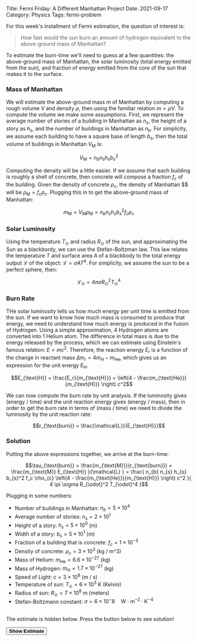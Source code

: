 Title: Fermi Friday: A Different Manhattan Project
Date: 2021-09-17
Category: Physics
Tags: fermi-problem

For this week's installment of Fermi estimation, the question of interest is:

> How fast would the sun burn an amount of hydrogen equivalent to the above-ground mass of Manhattan?

To estimate the burn-time we'll need to guess at a few quantities: the above-ground mass of Manhattan, the solar
luminosity (total energy emitted from the sun), and fraction of energy emitted from the core of the sun that makes it 
to the surface.

### Mass of Manhattan

We will estimate the above-ground mass $m$ of Manhattan by computing a rough volume $V$ and density $\rho$, then using the 
familiar relation $m=\rho V$. To compute the volume we make some assumptions. First, we represent the average number of 
stories of a building in Manhattan as $n_{s}$, the height of a story as $h_{s}$, and the number of buildings in Manhattan
as $n_{b}$. For simplicity, we assume each building to have a square base of length $b_{s}$, then the total volume of 
buildings in Manhattan $V_{\text{M}}$ is:

$$V_{\text{M}} = n_{b} n_{s} h_{s} b_{s}^2$$

Computing the density will be a little easier. If we assume that each building is roughly a shell of concrete, then concrete
will compose a fraction $f_{c}$ of the building. Given the density of concrete $\rho_{c}$, the density of Manhattan $$ 
will be $\rho_{\text{M}} = f_c \rho_{c}$. Plugging this in to get the above-ground mass of Manhattan:

$$m_{\text{M}} = V_{\text{M}} \rho_{\text{M}} = n_{b} n_{s} h_{s} b_{s}^2 f_c \rho_{c}$$


### Solar Luminosity

Using the temperature $T_{\odot}$ and radius $R_{\odot}$ of the sun, and approximating the Sun as a blackbordy, we can 
use the Stefan-Boltzman law. This law relates the temperature $T$ and surface area $A$ of a blackbody to the total 
energy output $\mathcal{L}$ of the object: $\mathcal{L} = \sigma A T^4$. For simplicity, we assume the sun to be a perfect
sphere, then:

$$\mathcal{L}_{\odot} = 4 \pi \sigma R_{\odot}^2 T_{\odot}^4$$


### Burn Rate

THe solar luminosity tells us how much energy per unit time is emitted from the sun. If we want to know how much
mass is consumed to produce that energy, we need to understand how much energy is produced in the fusion of Hydrogen.
Using a simple approximation, 4 Hydrogen atoms are converted into 1 Helium atom. The difference in total mass is due
to the energy released by the process, which we can estimate using Einstein's famous relation: $E=mc^2$. Therefore, 
the reaction energy $E_{r}$ is a function of the change in reactant mass $\Delta m_r = 4 m_{\text{H}} - m_{\text{He}}$, 
which gives us an expression for the unit energy $E_{\text{H}}$.  

$$E_{\text{H}} = \frac{E_r}{m_{\text{H}}} = \left(4 - \frac{m_{\text{He}}}{m_{\text{H}}} \right) c^2$$

We can now compute the burn rate by unit analysis. If the luminosity gives (energy / time) and the 
unit reaction energy gives (energy / mass), then in order to get the burn rate in terms of (mass / time) we need
to divide the luminosity by the unit reaction rate:

$$r_{\text{burn}} = \frac{\mathcal{L}}{E_{\text{H}}}$$


### Solution

Putting the above expressions together, we arrive at the burn-time:

$$\tau_{\text{burn}} = \frac{m_{\text{M}}}{r_{\text{burn}}} = \frac{m_{\text{M}} E_{\text{H}}  }{\mathcal{L}  }
= \frac{ n_{b} n_{s} h_{s} b_{s}^2 f_c \rho_{c} \left(4 - \frac{m_{\text{He}}}{m_{\text{H}}} \right) c^2 }{ 4 \pi \sigma R_{\odot}^2 T_{\odot}^4 }$$

Plugging in some numbers:

- Number of buildings in Manhattan: $n_b = 5 \times 10^4$
- Average number of stories: $n_s = 2 \times 10^1$
- Height of a story: $h_s = 5 \times 10^0$ (m)
- Width of a story: $b_s = 5 \times 10^1$ (m)
- Fraction of a building that is concrete: $f_c = 1 \times 10^{-3}$
- Density of concrete: $\rho_c = 3 \times 10^3$ (kg / m^3)
- Mass of Helium: $m_{\text{He}} = 6.6 \times 10^{-27}$ (kg)
- Mass of Hydrogen: $m_{\text{H}} = 1.7 \times 10^{-27}$ (kg)
- Speed of Light: $c = 3 \times 10^8$ (m / s)
- Temperature of sun: $T_{\odot} = 6 \times 10^3$ K (Kelvin)
- Radius of sun: $R_{\odot} = 7 \times 10^8$ m (meters)
- Stefan-Boltzmann constant: $\sigma = 6 \times 10^-8 \quad \text{W} \cdot \text{m}^{-2} \cdot \text{K}^{-4}$ 


<br>
The estimate is hidden below. Press the button below to see solution!

<button class="solution-button" onclick="getElementById('fermi-estimate').style.visibility='visible';"><b>Show
Estimate</b></button>

<p id="fermi-estimate" style="visibility: hidden;">8.7 * 10^-1 s</p>
    


